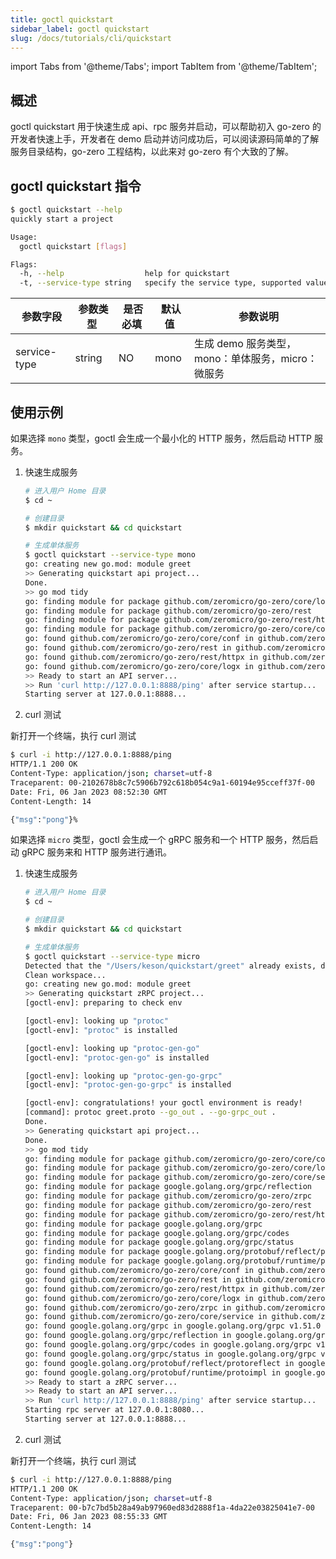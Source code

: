 ```yaml
---
title: goctl quickstart
sidebar_label: goctl quickstart
slug: /docs/tutorials/cli/quickstart
---
```

import Tabs from '@theme/Tabs';
import TabItem from '@theme/TabItem';

## 概述

goctl quickstart 用于快速生成 api、rpc 服务并启动，可以帮助初入 go-zero 的开发者快速上手，开发者在 demo 启动并访问成功后，可以阅读源码简单的了解服务目录结构，go-zero 工程结构，以此来对 go-zero 有个大致的了解。

## goctl quickstart 指令

```bash
$ goctl quickstart --help
quickly start a project

Usage:
  goctl quickstart [flags]

Flags:
  -h, --help                  help for quickstart
  -t, --service-type string   specify the service type, supported values: [mono, micro] (default "mono")
```

| <img width={100}/> 参数字段 | <img width={150}/> 参数类型 |<img width={200}/> 是否必填 | <img width={200}/> 默认值 | <img width={800}/> 参数说明 |
| --- | --- | --- | --- | --- |
| service-type | string | NO | mono | 生成 demo 服务类型，mono：单体服务，micro：微服务 |

## 使用示例

<Tabs>

<TabItem value="生成单体服务" label="生成单体服务" default>

如果选择 `mono` 类型，goctl 会生成一个最小化的 HTTP 服务，然后启动 HTTP 服务。

1. 快速生成服务

    ```bash
    # 进入用户 Home 目录
    $ cd ~

    # 创建目录
    $ mkdir quickstart && cd quickstart

    # 生成单体服务
    $ goctl quickstart --service-type mono
    go: creating new go.mod: module greet
    >> Generating quickstart api project...
    Done.
    >> go mod tidy
    go: finding module for package github.com/zeromicro/go-zero/core/logx
    go: finding module for package github.com/zeromicro/go-zero/rest
    go: finding module for package github.com/zeromicro/go-zero/rest/httpx
    go: finding module for package github.com/zeromicro/go-zero/core/conf
    go: found github.com/zeromicro/go-zero/core/conf in github.com/zeromicro/go-zero v1.4.3
    go: found github.com/zeromicro/go-zero/rest in github.com/zeromicro/go-zero v1.4.3
    go: found github.com/zeromicro/go-zero/rest/httpx in github.com/zeromicro/go-zero v1.4.3
    go: found github.com/zeromicro/go-zero/core/logx in github.com/zeromicro/go-zero v1.4.3
    >> Ready to start an API server...
    >> Run 'curl http://127.0.0.1:8888/ping' after service startup...
    Starting server at 127.0.0.1:8888...
    ```

2. curl 测试

新打开一个终端，执行 curl 测试

```bash
$ curl -i http://127.0.0.1:8888/ping
HTTP/1.1 200 OK
Content-Type: application/json; charset=utf-8
Traceparent: 00-2102678b8c7c5906b792c618b054c9a1-60194e95cceff37f-00
Date: Fri, 06 Jan 2023 08:52:30 GMT
Content-Length: 14

{"msg":"pong"}%
```

</TabItem>

<TabItem value="生成微服务" label="生成微服务" default>

如果选择 `micro` 类型，goctl 会生成一个 gRPC 服务和一个 HTTP 服务，然后启动 gRPC 服务来和 HTTP 服务进行通讯。

1. 快速生成服务

    ```bash
    # 进入用户 Home 目录
    $ cd ~

    # 创建目录
    $ mkdir quickstart && cd quickstart

    # 生成单体服务
    $ goctl quickstart --service-type micro
    Detected that the "/Users/keson/quickstart/greet" already exists, do you clean up? [y: YES, n: NO]: y
    Clean workspace...
    go: creating new go.mod: module greet
    >> Generating quickstart zRPC project...
    [goctl-env]: preparing to check env

    [goctl-env]: looking up "protoc"
    [goctl-env]: "protoc" is installed

    [goctl-env]: looking up "protoc-gen-go"
    [goctl-env]: "protoc-gen-go" is installed

    [goctl-env]: looking up "protoc-gen-go-grpc"
    [goctl-env]: "protoc-gen-go-grpc" is installed

    [goctl-env]: congratulations! your goctl environment is ready!
    [command]: protoc greet.proto --go_out . --go-grpc_out .
    Done.
    >> Generating quickstart api project...
    Done.
    >> go mod tidy
    go: finding module for package github.com/zeromicro/go-zero/core/conf
    go: finding module for package github.com/zeromicro/go-zero/core/logx
    go: finding module for package github.com/zeromicro/go-zero/core/service
    go: finding module for package google.golang.org/grpc/reflection
    go: finding module for package github.com/zeromicro/go-zero/zrpc
    go: finding module for package github.com/zeromicro/go-zero/rest
    go: finding module for package github.com/zeromicro/go-zero/rest/httpx
    go: finding module for package google.golang.org/grpc
    go: finding module for package google.golang.org/grpc/codes
    go: finding module for package google.golang.org/grpc/status
    go: finding module for package google.golang.org/protobuf/reflect/protoreflect
    go: finding module for package google.golang.org/protobuf/runtime/protoimpl
    go: found github.com/zeromicro/go-zero/core/conf in github.com/zeromicro/go-zero v1.4.3
    go: found github.com/zeromicro/go-zero/rest in github.com/zeromicro/go-zero v1.4.3
    go: found github.com/zeromicro/go-zero/rest/httpx in github.com/zeromicro/go-zero v1.4.3
    go: found github.com/zeromicro/go-zero/core/logx in github.com/zeromicro/go-zero v1.4.3
    go: found github.com/zeromicro/go-zero/zrpc in github.com/zeromicro/go-zero v1.4.3
    go: found github.com/zeromicro/go-zero/core/service in github.com/zeromicro/go-zero v1.4.3
    go: found google.golang.org/grpc in google.golang.org/grpc v1.51.0
    go: found google.golang.org/grpc/reflection in google.golang.org/grpc v1.51.0
    go: found google.golang.org/grpc/codes in google.golang.org/grpc v1.51.0
    go: found google.golang.org/grpc/status in google.golang.org/grpc v1.51.0
    go: found google.golang.org/protobuf/reflect/protoreflect in google.golang.org/protobuf v1.28.1
    go: found google.golang.org/protobuf/runtime/protoimpl in google.golang.org/protobuf v1.28.1
    >> Ready to start a zRPC server...
    >> Ready to start an API server...
    >> Run 'curl http://127.0.0.1:8888/ping' after service startup...
    Starting rpc server at 127.0.0.1:8080...
    Starting server at 127.0.0.1:8888...
    ```

2. curl 测试

  新打开一个终端，执行 curl 测试

  ```bash
  $ curl -i http://127.0.0.1:8888/ping
  HTTP/1.1 200 OK
  Content-Type: application/json; charset=utf-8
  Traceparent: 00-b7c7bd5b28a49ab97960ed83d2888f1a-4da22e03825041e7-00
  Date: Fri, 06 Jan 2023 08:55:33 GMT
  Content-Length: 14

  {"msg":"pong"}
  ```

</TabItem>

</Tabs>
